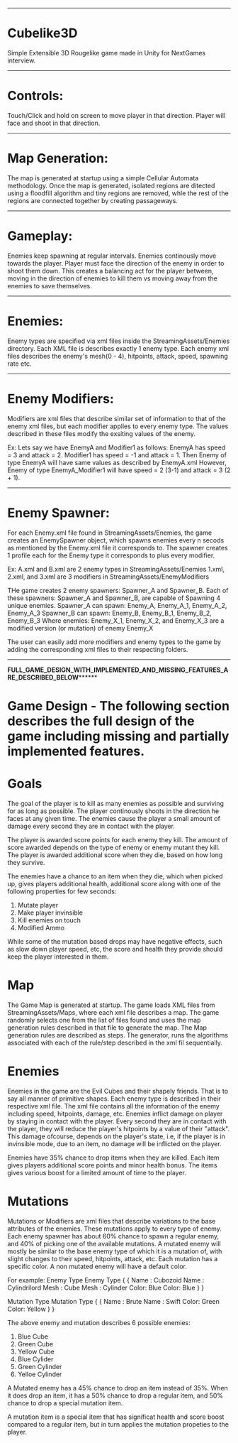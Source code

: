 ********************************************************************************************************************************************************************************************************************************************************************************
# Cubelike3D
Simple Extensible 3D Rougelike  game made in Unity for NextGames interview.

****************************************************************************************************************************************
# Controls:
Touch/Click and hold on screen to move player in that direction. Player will face and shoot in that direction.

****************************************************************************************************************************************
# Map Generation:
The map is generated at startup using a simple Cellular Automata methodology. Once the map is generated, isolated regions are ditected using a floodfill algorithm and tiny regions are removed, whle the rest of the regions are connected together by creating passageways.

****************************************************************************************************************************************
# Gameplay:
Enemies keep spawning at regular intervals. Enemies continously move towards the player.
Player must face the direction of the enemy in order to shoot them down.
This creates a balancing act for the player between, moving in the direction of enemies to kill them vs moving away from the enemies
to save themselves. 

****************************************************************************************************************************************
# Enemies: 
Enemy types are specified via xml files inside the StreamingAssets/Enemies directory. Each XML file is describes exactly 1 enemy type. 
Each enemy xml files describes the enemy's mesh(0 - 4), hitpoints, attack, speed, spawning rate etc.

****************************************************************************************************************************************
# Enemy Modifiers:
Modifiers are xml files that describe similar set of information to that of the enemy xml files, but each modifier applies to every enemy type. The values described in these files modify the exsiting values of the enemy.

Ex: Lets say we have EnemyA and Modifier1 as follows:
EnemyA has speed = 3 and attack = 2. 
Modifier1 has speed = -1 and attack = 1.
Then Enemy of type EnemyA will have same values as described by EnemyA.xml
However, Enemy of type EnemyA_Modifier1 will have speed = 2 (3-1) and attack = 3 (2 + 1).

****************************************************************************************************************************************
# Enemy Spawner:
For each Enemy.xml file found in StreamingAssets/Enemies, the game creates an EnemySpawner object, which spawns enemies every n secods as mentioned by the Enemy.xml file it corresponds to. The spawner creates 1 profile each for the Enemy type it corresponds to plus every modifier.

Ex: 
A.xml and B.xml are 2 enemy types in StreamingAssets/Enemies
1.xml, 2.xml, and 3.xml are 3 modifiers in StreamingAssets/EnemyModifiers

THe game creates 2 enemy spawners: Spawner_A and Spawner_B.
Each of these spawners: Spawner_A and Spawner_B, are capable of Spawning 4 unique enemies.
Spawner_A can spawn: Enemy_A, Enemy_A_1, Enemy_A_2, Enemy_A_3
Spawner_B can spawn: Enemy_B, Enemy_B_1, Enemy_B_2, Enemy_B_3
Where enemies: Enemy_X_1, Enemy_X_2, and Enemy_X_3 are a modified version (or mutation) of enemy Enemy_X

The user can easily add more modifiers and enemy types to the game by adding the corresponding xml files to their respecting folders.
****************************************************************************************************************************************

************************************************************************************************************************************************************************************************************************************************************************************************************FULL_GAME_DESIGN_WITH_IMPLEMENTED_AND_MISSING_FEATURES_ARE_DESCRIBED_BELOW******************************************************************************************************************************************************************************************************************************************************************************************************************

# Game Design - The following section describes the full design of the game including missing and partially implemented features.

# Goals
The goal of the player is to kill as many enemies as possible and surviving for as long as possible. The player continously shoots in the direction he faces at any given time. The enemies cause the player a small amount of damage every second they are in contact with the player.

The player is awarded score points for each enemy they kill. The amount of score awarded depends on the type of enemy or enemy mutant they kill. The player is awarded additional score when they die, based on how long they survive.

The enemies have a chance to an item when they die, which when picked up, gives players additional health, additional score along with one of the following properties for few seconds:
1) Mutate player
2) Make player invinsible
3) Kill enemies on touch
4) Modified Ammo

While some of the mutation based drops may have negative effects, such as slow down player speed, etc, the score and health they provide should keep the player interested in them.

# Map
The Game Map is generated at startup. The game loads XML files from StreamingAssets/Maps, where each xml file describes a map. The game randomly selects one from the list of files found and uses the map generation rules described in that file to generate the map.
The Map generation rules are described as steps. The generator, runs the algorithms associated with each of the rule/step described in the xml fil sequentially.

# Enemies
Enemies in the game are the Evil Cubes and their shapely friends. That is to say all manner of primitive shapes. Each enemy type is described in their respective xml file. The xml file contains all the information of the enemy including speed, hitpoints, damage, etc.
Enemies inflict damage on player by staying in contact with the player. Every second they are in contact with the player, they will reduce the player's hitpoints by a value of their "attack". This damage ofcourse, depends on the player's state, i.e, if the player is in invinsible mode, due to an item, no damage will be inflicted on the player.

Enemies have 35% chance to drop items when they are killed. Each item gives players additional score points and minor health bonus. The items gives various boost for a limited amount of time to the player.

# Mutations
Mutations or Modifiers are xml files that describe variations to the base attributes of the enemies. These mutations apply to every type of enemy. Each enemy spawner has about 60% chance to spawn a regular enemy, and 40% of picking one of the available mutations. A mutated enemy will mostly be similar to the base enemy type of which it is a mutation of, with slight changes to their speed, hitpoints, attack, etc. Each mutation has a specific color. A non mutated enemy will have a default color.

For example:
Enemy Type                        Enemy Type
{                                 {
    Name : Cubozoid                     Name : Cylindrilord
    Mesh : Cube                         Mesh : Cylinder
    Color: Blue                         Color: Blue
}                                 }

Mutation Type                     Mutation Type
{                                 {
    Name : Brute                      Name : Swift
    Color: Green                      Color: Yellow
}                                 }

The above enemy and mutation describes 6 possible enemies:
1) Blue Cube
2) Green Cube
3) Yellow Cube
4) Blue Cylider
5) Green Cylinder
6) Yelloe Cylinder

A Mutated enemy has a 45% chance to drop an item instead of 35%. When it does drop an item, it has a 50% chance to drop a regular item, and 50% chance to drop a special mutation item.

A mutation item is a special item that has significat health and score boost compared to a regular item, but in turn applies the mutation propeties to the player.
